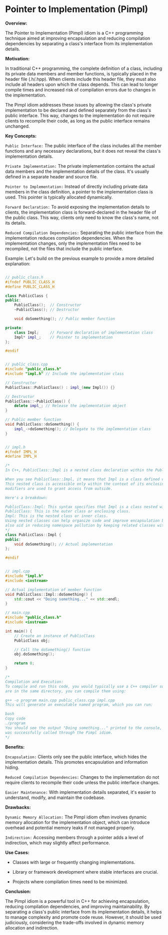 
# Pointer to Implementation (Pimpl)

**Overview:**

The Pointer to Implementation (Pimpl) idiom is a C++ programming technique aimed at improving encapsulation and reducing compilation dependencies by separating a class's interface from its implementation details.

**Motivation:**

In traditional C++ programming, the complete definition of a class, including its private data members and member functions, is typically placed in the header file (.h/.hpp). When clients include this header file, they must also include all headers upon which the class depends. This can lead to longer compile times and increased risk of compilation errors due to changes in the implementation.

The Pimpl idiom addresses these issues by allowing the class's private implementation to be declared and defined separately from the class's public interface. This way, changes to the implementation do not require clients to recompile their code, as long as the public interface remains unchanged.

**Key Concepts:**

`Public Interface:` The public interface of the class includes all the member functions and any necessary declarations, but it does not reveal the class's implementation details.

`Private Implementation:` The private implementation contains the actual data members and the implementation details of the class. It's usually defined in a separate header and source file.

`Pointer to Implementation:` Instead of directly including private data members in the class definition, a pointer to the implementation class is used. This pointer is typically allocated dynamically.

`Forward Declaration:` To avoid exposing the implementation details to clients, the implementation class is forward-declared in the header file of the public class. This way, clients only need to know the class's name, not its details.

`Reduced Compilation Dependencies:` Separating the public interface from the implementation reduces compilation dependencies. When the implementation changes, only the implementation files need to be recompiled, not the files that include the public interface.

Example:
Let's build on the previous example to provide a more detailed explanation:

```cpp

// public_class.h
#ifndef PUBLIC_CLASS_H
#define PUBLIC_CLASS_H

class PublicClass {
public:
    PublicClass();  // Constructor
    ~PublicClass(); // Destructor

    void doSomething(); // Public member function

private:
    class Impl;     // Forward declaration of implementation class
    Impl* impl_;    // Pointer to implementation
};

#endif
```

```cpp

// public_class.cpp
#include "public_class.h"
#include "impl.h" // Include the implementation class

// Constructor
PublicClass::PublicClass() : impl_(new Impl()) {}

// Destructor
PublicClass::~PublicClass() {
    delete impl_; // Release the implementation object
}

// Public member function
void PublicClass::doSomething() {
    impl_->doSomething(); // Delegate to the implementation class
}
```
```cpp

// impl.h
#ifndef IMPL_H
#define IMPL_H

/*
In C++, PublicClass::Impl is a nested class declaration within the PublicClass class.

When you see PublicClass::Impl, it means that Impl is a class defined within the scope of PublicClass.
This nested class is accessible only within the context of its enclosing class, PublicClass, unless specific access
modifiers are used to grant access from outside.

Here's a breakdown:

PublicClass::Impl: This syntax specifies that Impl is a class nested within the PublicClass class.
PublicClass: This is the outer class or enclosing class.
Impl: This is the nested class or inner class.
Using nested classes can help organize code and improve encapsulation by grouping related classes together. It can
also aid in reducing namespace pollution by keeping related classes within the scope of their parent class.
*/
class PublicClass::Impl {
public:
    void doSomething(); // Actual implementation
};

#endif
```

```cpp

// impl.cpp
#include "impl.h"
#include <iostream>

// Actual implementation of member function
void PublicClass::Impl::doSomething() {
    std::cout << "Doing something..." << std::endl;
}
```

```cpp
// main.cpp
#include "public_class.h"
#include <iostream>

int main() {
    // Create an instance of PublicClass
    PublicClass obj;

    // Call the doSomething() function
    obj.doSomething();

    return 0;
}

/*
Compilation and Execution:
To compile and run this code, you would typically use a C++ compiler such as g++ or clang++. Assuming all source files
are in the same directory, you can compile them using:

g++ -o program main.cpp public_class.cpp impl.cpp
This will generate an executable named program, which you can run:

bash
Copy code
./program
You should see the output "Doing something..." printed to the console, demonstrating that the doSomething() function
was successfully called through the Pimpl idiom.
*/
```

**Benefits:**

`Encapsulation:` Clients only see the public interface, which hides the implementation details. This promotes encapsulation and information hiding.

`Reduced Compilation Dependencies:` Changes to the implementation do not require clients to recompile their code unless the public interface changes.

`Easier Maintenance:` With implementation details separated, it's easier to understand, modify, and maintain the codebase.

**Drawbacks:**

`Dynamic Memory Allocation:` The Pimpl idiom often involves dynamic memory allocation for the implementation object, which can introduce overhead and potential memory leaks if not managed properly.

`Indirection:` Accessing members through a pointer adds a level of indirection, which may slightly affect performance.

**Use Cases:**

- Classes with large or frequently changing implementations.
  
- Library or framework development where stable interfaces are crucial.

- Projects where compilation times need to be minimized.

**Conclusion:**

The Pimpl idiom is a powerful tool in C++ for achieving encapsulation, reducing compilation dependencies, and improving maintainability. By separating a class's public interface from its implementation details, it helps to manage complexity and promote code reuse. However, it should be used judiciously, considering the trade-offs involved in dynamic memory allocation and indirection.





